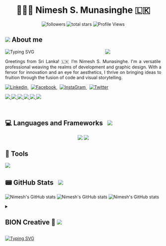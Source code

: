 <h1 align="center">👨🏻‍💻 Nimesh S. Munasinghe 🇱🇰</h1>

<p align="center">
  <img alt="followers" title="Follow me on Github" src="https://custom-icon-badges.demolab.com/github/followers/nsmunasinghe?label=Followers&color=007c3a&labelColor=5b5b5b&style=for-the-badge&logo=github&logoColor=00ff07"/></a>
  <img alt="total stars" title="Total stars on GitHub" src="https://custom-icon-badges.demolab.com/github/stars/nsmunasinghe?color=ffc000&style=for-the-badge&labelColor=5b5b5b&logo=star&logoColor=ffe100"/></a>
  <img alt="Profile Views" src="https://komarev.com/ghpvc/?username=nsmunasinghe&color=ff0000&style=for-the-badge&logo=Github&logoColor=ff0000">
</p>

## <img src = "https://i.pinimg.com/originals/3f/7e/4e/3f7e4eff7c96e9fe4b8b4b1ff3f7bdb5.gif" width = 4%>  About me 
![Typing SVG](https://readme-typing-svg.herokuapp.com?font=Product+Sans&weight=500&size=16&pause=1000&color=ff8500&vCenter=true&random=false&width=500&height=30&lines=Developer+%7C+Graphic+Designer+%7C+Freelancer)
<img align="right" top="23px" src="https://github.com/7oSkaaa/7oSkaaa/blob/main/Images/Right_Side.gif?raw=true" width=36%>
<p fontSize="23px" align="justify">
   Greetings from Sri Lanka! 🇱🇰 I’m Nimesh S. Munasinghe. I'm a versatile professional weaving the realms of development and graphic design. With a fervor for innovation and an eye for aesthetics, I thrive on bringing ideas to fruition through the fusion of code and visual storytelling.
</p>

<p align="left">
	<a target="_blank" href="#">
		<img alt="Linkedin" width="50px" src="https://i.ibb.co/y5PbksN/Linkedin.png" border="0">
	</a> &nbsp;
	<a target="_blank" href="https://facebook.com/nsmunasinghe">
			<img alt="Facebook" width="50px" src="https://i.ibb.co/mCWS8dP/Facebook.png" border="0">
	</a> &nbsp;
	<a target="_blank" href="https://instagram.com/nsmunasinghe">
		<img alt="InstaGram" width="50px" src="https://i.ibb.co/HNZ3rrt/Insta-Gram.png" border="0">
	</a> &nbsp;
	<a target="_blank" href="https://twitter.com/nsmunasinghe">
		<img alt="Twitter" width="50px" src="https://i.ibb.co/CmSvDh4/Twitter.png" border="0">
	</a>
</p>


<p align="left">
 <a href="#">
					<img src="https://img.shields.io/badge/LinkedIn-518bda?style=for-the-badge&logo=linkedin&logoColor=white" />
	</a>  	
	<a href="https://stackoverflow.com/users/22454562/nimesh-s-munasinghe">
		<img src="https://img.shields.io/badge/StackOverflow-ff9c00?style=for-the-badge&logo=stackoverflow&logoColor=black" />
	</a>
	<a href="#">
		<img src="https://img.shields.io/badge/Skype-00c7ff?style=for-the-badge&logo=skype&logoColor=white" />
	</a>
	<a href="#">
		<img src="https://img.shields.io/badge/Gmail-5b5b5b?style=for-the-badge&logo=gmail&logoColor=white" />
	</a>
	<a href="https://www.facebook.com/nsmunasinghe">
		<img src="https://img.shields.io/badge/Facebook-006fff?style=for-the-badge&logo=facebook&logoColor=white" />
	</a>  
	<a href="https://www.instagram.com/nsmunasinghe">
		<img src="https://img.shields.io/badge/Instagram-ff004f?style=for-the-badge&logo=instagram&logoColor=white" />
	</a>
</p>
<br/>

## 💻 Languages and Frameworks &nbsp; <img src = "https://media2.giphy.com/media/QssGEmpkyEOhBCb7e1/giphy.gif?cid=ecf05e47a0n3gi1bfqntqmob8g9aid1oyj2wr3ds3mg700bl&rid=giphy.gif" width=32px>

<p align="center">
	<img src="https://skillicons.dev/icons?i=java,hibernate,spring,html,css,javascript,typescript,swift,nodejs,react,angular,express,jquery" />
	<img src="https://skillicons.dev/icons?i=bootstrap,tailwind,python,qt,django,scikitlearn,tensorflow,mysql,sqlite,postgresql,mongodb,php,git,markdown" />
</p>

## 🧰 Tools

<img src="https://skillicons.dev/icons?i=vscode,visualstudio,idea,eclipse,anaconda,postman,linux,figma,github,bash,replit" />

## 📟 GitHub Stats &nbsp; <img src="https://i.pinimg.com/originals/65/c4/f4/65c4f452571be1261e9c623f7da488ac.gif" width=35px>

![Nimesh's GitHub stats](https://github-readme-stats-git-masterrstaa-rickstaa.vercel.app/api/top-langs/?username=nsmunasinghe&layout=compact&langs_count=7&theme=midnight-purple)
![Nimesh's GitHub stats](https://github-readme-stats-git-masterrstaa-rickstaa.vercel.app/api?username=nsmunasinghe&show_icons=true&theme=midnight-purple&include_all_commits=true&count_private=true) 
![Nimesh's GitHub stats](https://github-readme-streak-stats.herokuapp.com/?user=nsmunasinghe&theme=dark)

<details>
 <summary>
				<h2>BION Creative 🎨 
				<img width="150px" src="https://skillicons.dev/icons?i=ps,ai,pr,ae,xd,blender" /> </h2>
	</summary>
			<a href="https://www.facebook.com/bioncreativelk">
					<img alt="logo" width="55px" align="left" src="./bion_symbol.svg" />
			</a>
			<p align="justify">
					As the CEO of <b>BION Creative</b>, I am proud to lead a dynamic graphic design company committed to delivering innovative and captivating designs, setting us apart as a creative powerhouse in the industry. Our team of skilled designers breathes life into creativity across a diverse range of projects from striking logos to engaging marketing materials. Combining artistic prowess with strategic thinking, we tailor our approach to meet the unique needs of each client.
			</p>
			<p align="justify" >						
					Our driving force is the goal of harnessing the full potential of design to convey messages, captivate audiences, and enhance brand presence. Explore our diverse portfolio, a testament to our steadfast commitment to delivering distinctive and high-quality visual solutions. Whether you're a budding startup in search of a distinctive identity or an established enterprise looking to rejuvenate your brand, trust BION Creative as your premier partner for unparalleled graphic design proficiency.
			</p>
			<p align="justify" >
					Embark on a visual journey with BION Creative today, and let your ideas transform into stunning, memorable creations. I invite you to reach out, and together, we can bring your vision to life.
			</p>

<div align="left">
	<a href="https://www.facebook.com/bioncreativelk">
		 <img alt="facebook" width="35px" src="https://github.com/devicons/devicon/blob/v2.15.1/icons/facebook/facebook-original.svg" />
	</a>
	&nbsp; &nbsp;							
	<a href="https://www.instagram.com/bioncreative">
			<img alt="instagram" width="35px" src="https://skillicons.dev/icons?i=instagram" />
	</a>
	&nbsp; &nbsp;
	<a href="https://www.behance.net/bioncreative">
		 <img alt="behance" width="35px" src="https://github.com/devicons/devicon/blob/v2.15.1/icons/behance/behance-original.svg" />
	</a>
</div>
</details>

[![Typing SVG](https://readme-typing-svg.herokuapp.com/?font=Knewave&pause=1000&color=F7E400&random=false&width=435&lines=Thank+You+for+Visiting!;Hope+We+Can+Work+Together+Sometime...&pause=1000&width=600)](https://git.io/typing-svg)



